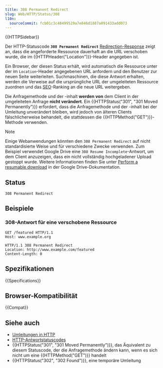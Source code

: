 ```yaml
---
title: 308 Permanent Redirect
slug: Web/HTTP/Status/308
l10n:
  sourceCommit: fcb01c3c48499529a7e846d1887a091433add073
---
```


{{HTTPSidebar}}

Der HTTP-Statuscode **`308 Permanent Redirect`** [Redirection-Response](/de/docs/Web/HTTP/Status#redirection_messages) zeigt an, dass die angeforderte Ressource dauerhaft an die URL verschoben wurde, die im {{HTTPHeader("Location")}}-Header angegeben ist.

Ein Browser, der diesen Status erhält, wird automatisch die Ressource unter der im `Location`-Header angegebenen URL anfordern und den Benutzer zur neuen Seite weiterleiten. Suchmaschinen, die diese Antwort erhalten, werden die Verweise auf die ursprüngliche URL der umgeleiteten Ressource zuordnen und das [SEO](/de/docs/Glossary/SEO)-Ranking an die neue URL weitergeben.

Die Anfragemethode und der -inhalt **werden von** dem Client in der umgeleiteten Anfrage **nicht verändert**.
Ein {{HTTPStatus("301", "301 Moved Permanently")}} erfordert, dass die Anfragemethode und der -inhalt bei der Umleitung unverändert bleiben, wird jedoch von älteren Clients fälschlicherweise behandelt, die stattdessen die {{HTTPMethod("GET")}}-Methode verwenden.

> [!NOTE]
> Einige Webanwendungen könnten den `308 Permanent Redirect` auf nicht standardisierte Weise und für verschiedene Zwecke verwenden.
> Zum Beispiel verwendet Google Drive eine `308 Resume Incomplete`-Antwort, um dem Client anzuzeigen, dass ein nicht vollständig hochgeladener Upload gestoppt wurde.
> Weitere Informationen finden Sie unter [Perform a resumable download](https://developers.google.com/drive/api/guides/manage-uploads) in der Google Drive-Dokumentation.

## Status

```http
308 Permanent Redirect
```

## Beispiele

### 308-Antwort für eine verschobene Ressource

```http
GET /featured HTTP/1.1
Host: www.example.org
```

```http
HTTP/1.1 308 Permanent Redirect
Location: http://www.example.com/featured
Content-Length: 0
```

## Spezifikationen

{{Specifications}}

## Browser-Kompatibilität

{{Compat}}

## Siehe auch

- [Umleitungen in HTTP](/de/docs/Web/HTTP/Redirections)
- [HTTP-Antwortstatuscodes](/de/docs/Web/HTTP/Status)
- {{HTTPStatus("301", "301 Moved Permanently")}}, das Äquivalent zu diesem Statuscode, der die Anfragemethode ändern kann, wenn es sich nicht um eine {{HTTPMethod("GET")}} handelt
- {{HTTPStatus("302", "302 Found")}}, eine temporäre Umleitung
